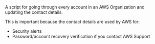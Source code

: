 A script for going through every account in an AWS Organization 
and updating the contact details.

This is important because the contact details are used by AWS for:
- Security alerts
- Password/account recovery verification if you contact AWS Support
